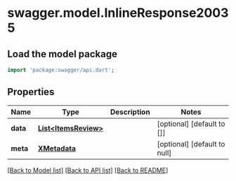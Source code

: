 # swagger.model.InlineResponse20035

## Load the model package
```dart
import 'package:swagger/api.dart';
```

## Properties
Name | Type | Description | Notes
------------ | ------------- | ------------- | -------------
**data** | [**List&lt;ItemsReview&gt;**](ItemsReview.md) |  | [optional] [default to []]
**meta** | [**XMetadata**](XMetadata.md) |  | [optional] [default to null]

[[Back to Model list]](../README.md#documentation-for-models) [[Back to API list]](../README.md#documentation-for-api-endpoints) [[Back to README]](../README.md)

